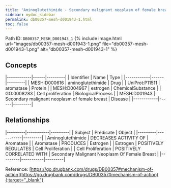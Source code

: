 ```yaml
---
title: "Aminoglutethimide - Secondary malignant neoplasm of female breast"
sidebar: mydoc_sidebar
permalink: db00357-mesh-d001943-1.html
toc: false 
---
```



Path ID: `DB00357_MESH_D001943_1`
{% include image.html url="images/db00357-mesh-d001943-1.png" file="db00357-mesh-d001943-1.png" alt="db00357-mesh-d001943-1" %}

## Concepts

|------------|------|---------|
| Identifier | Name | Type    |
|------------|------|---------|
| MESH:D000616 | aminoglutethimide | Drug |
| UniProt:P11511 | aromatase | Protein |
| MESH:D004967 | estrogen | ChemicalSubstance |
| GO:0008283 | Cell proliferation | BiologicalProcess |
| MESH:D001943 | Secondary malignant neoplasm of female breast | Disease |
|------------|------|---------|

## Relationships

|---------|-----------|---------|
| Subject | Predicate | Object  |
|---------|-----------|---------|
| Aminoglutethimide | DECREASES ACTIVITY OF | Aromatase |
| Aromatase | PRODUCES | Estrogen |
| Estrogen | POSITIVELY REGULATES | Cell Proliferation |
| Cell Proliferation | POSITIVELY CORRELATED WITH | Secondary Malignant Neoplasm Of Female Breast |
|---------|-----------|---------|

Reference: [https://go.drugbank.com/drugs/DB00357#mechanism-of-action](https://go.drugbank.com/drugs/DB00357#mechanism-of-action){:target="_blank"}